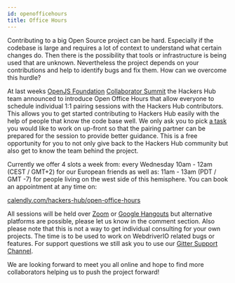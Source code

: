 ```yaml
---
id: openofficehours
title: Office Hours
---
```


Contributing to a big Open Source project can be hard. Especially if the codebase is large and requires a lot of context to understand what certain changes do. Then there is the possibility that tools or infrastructure is being used that are unknown. Nevertheless the project depends on your contributions and help to identify bugs and fix them. How can we overcome this hurdle?

At last weeks [OpenJS Foundation](https://openjsf.org/) [Collaborator Summit](https://openjscs2020.sched.com/) the Hackers Hub team announced to introduce Open Office Hours that allow everyone to schedule individual 1:1 pairing sessions with the Hackers Hub contributors. This allows you to get started contributing to Hackers Hub easily with the help of people that know the code base well. We only ask you to pick [a task](https://github.com/Abhi6722/hackers-hub/issues?q=is%3Aissue+is%3Aopen+sort%3Aupdated-desc+label%3Afirst-timers-only) you would like to work on up-front so that the pairing partner can be prepared for the session to provide better guidance. This is a free opportunity for you to not only give back to the Hackers Hub community but also get to know the team behind the project.

Currently we offer 4 slots a week from: every Wednesday 10am - 12am (CEST / GMT+2) for our European friends as well as: 11am - 13am (PDT / GMT -7) for people living on the west side of this hemisphere. You can book an appointment at any time on:

[calendly.com/hackers-hub/open-office-hours](https://calendly.com/hackers-hub/open-office-hours)

All sessions will be held over [Zoom](https://zoom.us/) or [Google Hangouts](https://hangouts.google.com/) but alternative platforms are possible, please let us know in the comment section. Also please note that this is not a way to get individual consulting for your own projects. The time is to be used to work on WebdriverIO related bugs or features. For support questions we still ask you to use our [Gitter Support Channel](https://gitter.im/official-hackers-hub/community).

We are looking forward to meet you all online and hope to find more collaborators helping us to push the project forward!
